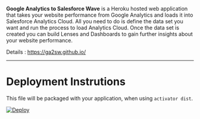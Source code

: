 <b>Google Analytics to Salesforce Wave</b> is a Heroku hosted web application that takes your website performance from Google Analytics and loads it into Salesforce Analytics Cloud. All you need to do is define the data set you want and run the process to load Analytics Cloud.  Once the data set is created you can build Lenses and Dashboards to gain further insights about your website performance.    

Details : https://ga2sw.github.io/

-------------------------------------

Deployment Instrutions
=================================

This file will be packaged with your application, when using `activator dist`.

[![Deploy](https://www.herokucdn.com/deploy/button.png)](https://heroku.com/deploy)
